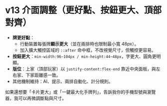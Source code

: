 # v13 介面調整（更好點、按鈕更大、頂部對齊）

- **牌更好點**：
  - 行動裝置每張牌**顯示更大**（並在兩排時也限制最小寬 48px）。
  - 加入擴大觸控區域的 `::after` 命中框，不改視覺尺寸，但觸控更容易。
- **按鈕更大**：`min-width:96~104px / min-height:44~48px`，字更大、圓角更明顯。
- **版位**：上家（頂部玩家）以 `justify-content:flex-end` 靠近中央面板，與左右家、下家距離感一致。
- 其他機制維持：AI、提示、兩排自動化、計分規則。

如果還想要「卡片更大」或「一鍵最大化手牌列」，告訴我你的手機型號與瀏覽器，我可以再微調斷點與尺寸。
